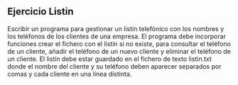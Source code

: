 
## Ejercicio Listin

Escribir un programa para gestionar un listín telefónico con
los nombres y los teléfonos de los clientes de una empresa.
El programa debe incorporar funciones crear el fichero con el listín si no existe,
para consultar el teléfono de un cliente, añadir el teléfono de un
nuevo cliente y eliminar el teléfono de un cliente.
El listín debe estar guardado en el fichero de texto listin.txt
donde el nombre del cliente y su teléfono deben aparecer separados
por comas y cada cliente en una línea distinta.
